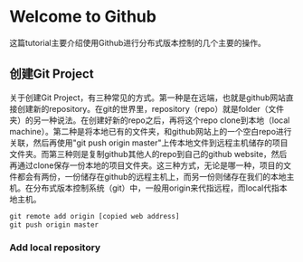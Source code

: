 # Welcome to Github
这篇tutorial主要介绍使用Github进行分布式版本控制的几个主要的操作。
## 创建Git Project
关于创建Git Project，有三种常见的方式。第一种是在远端，也就是github网站直接创建新的repository。在git的世界里，repository（repo）就是folder（文件夹）的另一种说法。在创建好新的repo之后，再将这个repo clone到本地（local machine）。第二种是将本地已有的文件夹，和github网站上的一个空白repo进行关联，然后再使用"git push origin master"上传本地文件到远程主机储存的项目文件夹。而第三种则是复制github其他人的repo到自己的github website，然后再通过clone保存一份本地的项目文件夹。这三种方式，无论是哪一种，项目的文件都会有两份，一份储存在github的远程主机上，而另一份则储存在我们的本地主机。在分布式版本控制系统（git）中，一般用origin来代指远程，而local代指本地主机。


```python
git remote add origin [copied web address]
git push origin master
```

### Add local repository
